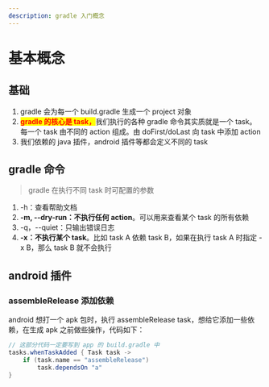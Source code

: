 ```yaml
---
description: gradle 入门概念
---
```


# 基本概念

## 基础

1. gradle 会为每一个 build.gradle 生成一个 project 对象
2. <mark style="color:red;">**gradle 的核心是 task，**</mark>我们执行的各种 gradle 命令其实质就是一个 task。每一个 task 由不同的 action 组成。由 doFirst/doLast 向 task 中添加 action
3. 我们依赖的 java 插件，android 插件等都会定义不同的 task

## gradle 命令

> gradle 在执行不同 task 时可配置的参数

1. \-h：查看帮助文档
2. **-m, --dry-run：不执行任何 action**。可以用来查看某个 task 的所有依赖
3. \-q，--quiet：只输出错误日志
4. **-x：不执行某个 task**。比如 task A 依赖 task B，如果在执行 task A 时指定 -x B，那么 task B 就不会执行

## android 插件

### assembleRelease 添加依赖

android 想打一个 apk 包时，执行 assembleRelease task，想给它添加一些依赖，在生成 apk 之前做些操作，代码如下：

```groovy
// 这部分代码一定要写到 app 的 build.gradle 中
tasks.whenTaskAdded { Task task ->
    if (task.name == "assembleRelease")
        task.dependsOn "a"
}
```
